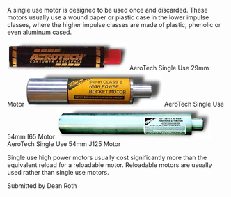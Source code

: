 A single use motor is designed to be used once and discarded. These motors usually use a wound paper or plastic case in the lower impulse classes, where the higher impulse classes are made of plastic, phenolic or even aluminum cased.

![](/images/su1.jpg) AeroTech Single Use 29mm Motor ![](/images/su2.jpg) AeroTech Single Use 54mm I65 Motor ![](/images/su3.jpg) AeroTech Single Use 54mm J125 Motor

Single use high power motors usually cost significantly more than the equivalent reload for a reloadable motor. Reloadable motors are usually used rather than single use motors.

Submitted by Dean Roth
